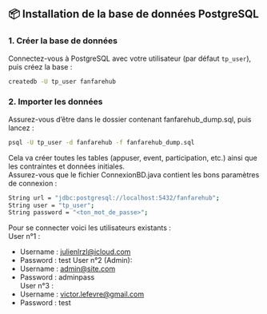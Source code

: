 ## 📦 Installation de la base de données PostgreSQL

### 1. Créer la base de données

Connectez-vous à PostgreSQL avec votre utilisateur (par défaut `tp_user`), puis créez la base :

```bash
createdb -U tp_user fanfarehub
```

### 2. Importer les données

Assurez-vous d’être dans le dossier contenant fanfarehub_dump.sql, puis lancez :

```bash
psql -U tp_user -d fanfarehub -f fanfarehub_dump.sql
```

Cela va créer toutes les tables (appuser, event, participation, etc.) ainsi que les contraintes et données initiales.  
Assurez-vous que le fichier ConnexionBD.java contient les bons paramètres de connexion :

```bash
String url = "jdbc:postgresql://localhost:5432/fanfarehub";
String user = "tp_user";
String password = "<ton_mot_de_passe>";
```

Pour se connecter voici les utilisateurs existants :  
User n°1 :

- Username : julienlrzl@icloud.com
- Password : test
  User n°2 (Admin):
- Username : admin@site.com
- Password : adminpass  
  User n°3 :
- Username : victor.lefevre@gmail.com
- Password : test
